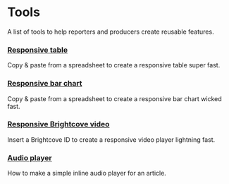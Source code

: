 # Tools
A list of tools to help reporters and producers create reusable features.

### [Responsive table](https://russellgoldenberg.github.io/responsive-table-generator/)
Copy & paste from a spreadsheet to create a responsive table super fast.

### [Responsive bar chart](https://russellgoldenberg.github.io/responsive-barchart-generator/)
Copy & paste from a spreadsheet to create a responsive bar chart wicked fast.

### [Responsive Brightcove video](https://russellgoldenberg.github.io/responsive-brightcove-video-generator/)
Insert a Brightcove ID to create a responsive video player lightning fast.

### [Audio player](https://russellgoldenberg.github.io/responsive-audio-player-generator/)
How to make a simple inline audio player for an article.